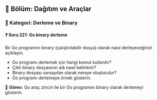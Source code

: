 ## 📘 Bölüm: Dağıtım ve Araçlar
### 🔹 Kategori: Derleme ve Binary
#### ❓ Soru 221: Go binary derleme

Bir Go programını binary (çalıştırılabilir dosya) olarak nasıl derleyeceğinizi açıklayın.

- Go programı derlemek için hangi komut kullanılır?
- Çıktı binary dosyasının adı nasıl belirlenir?
- Binary dosyası varsayılan olarak nereye oluşturulur?
- Go programı derlemeye örnek gösterin.

🔧 **Görev:** Go araç zinciri ile bir Go programını binary olarak derlemeyi gösterin.
